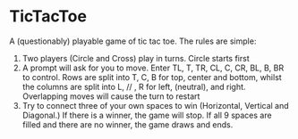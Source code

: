 TicTacToe
=========

A (questionably) playable game of tic tac toe. The rules are simple:
1. Two players (Circle and Cross) play in turns. Circle starts first
2. A prompt will ask for you to move. Enter TL, T, TR, CL, C, CR, BL, B, BR to control. Rows are split into T, C, B for top, center and bottom, whilst the columns are split into L, // , R for left, (neutral), and right. Overlapping moves will cause the turn to restart
3. Try to connect three of your own spaces to win (Horizontal, Vertical and Diagonal.) If there is a winner, the game will stop. If all 9 spaces are filled and there are no winner, the game draws and ends.